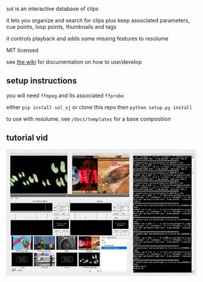 sol is an interactive database of clips

it lets you organize and search for clips plus keep associated parameters, cue points, loop points, thumbnails and tags

it controls playback and adds some missing features to re*sol*ume

MIT licensed

see [the wiki](https://github.com/pussinboot/sol/wiki) for documentation on how to use/develop

## setup instructions

you will need `ffmpeg` and its associated `ffprobe`

either `pip install sol_vj` or clone this repo then `python setup.py install`

to use with resolume, see `/docs/templates` for a base composition

## tutorial vid

[![](https://raw.githubusercontent.com/pussinboot/sol/master/docs/wiki/screens/vimeo_preview.png)](https://vimeo.com/220742126/0b27d24945)